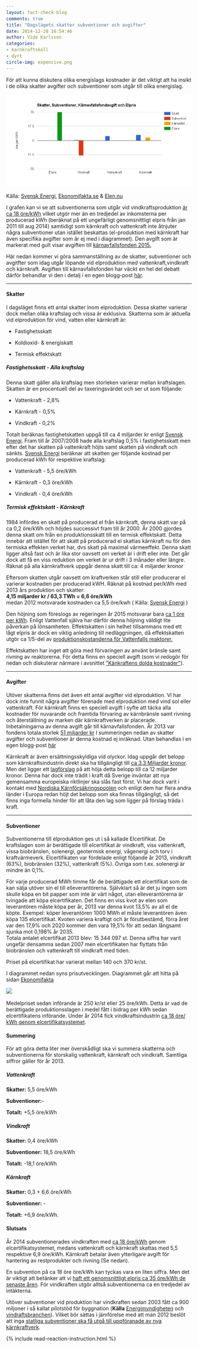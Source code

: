 ```yaml
---
layout: fact-check-blog
comments: true
title: "Dagslägets skatter subventioner och avgifter"
date: 2014-12-28 16:54:46
author: Vide Karlsson
categories:
- karnkraftskoll
- dyrt
circle-img: expencive.png
---
```

<p>För att kunna diskutera olika energislags kostnader är det viktigt att ha insikt i de olika skatter avgifter och subventioner som utgår till olika energislag.</p>
<img class="img-responsive blog-img" src="/assets/img/fact-check/chart-subventioner-och-skatter3.png">
<p>Källa: <a href="http://www.svenskenergi.se/">Svensk Energi</a>, <a href="www.ekonomifakta.se">Ekonomifakta.se</a> & <a href="www.elen.nu">Elen.nu</a></p>
<p> I grafen kan vi se att subventionerna som utgår vid vindkraftsproduktion <a href="http://www.vindkraftsbranschen.se/start/vindkraft/fragor-och-svar-om-vindkraft/">är ca 18 öre/kWh</a> vilket utgör mer än en tredjedel av inkomsterna per producerad kWh (beräknat på ett ungefärligt genomsnittligt elpris från jan 2011 till aug 2014) samtidigt som kärnkraft och vattenkraft inte åtnjuter några subventioner utan istället beskattas (el-produktion med kärnkraft har även specifika avgifter som är ej med i diagrammet). Den avgift som är markerat med gult visar avgiften till <a href="https://www.stralsakerhetsmyndigheten.se/Om-myndigheten/Aktuellt/Nyheter/Stralsakerhetsmyndighetens-forslag-till-karnavfallsavgifter-och-sakerheter-for-2015/">kärnavfallsfonden 2015.</a></p> 
<p>Här nedan kommer vi göra sammanställning av de skatter, subventioner och avgitfter som idag utgår löpande vid elproduktion med vattenkraft,vindkraft och kärnkraft. Avgiften till kärnavfallsfonden har väckt en hel del debatt därför behandlar vi den i detalj i en egen blogg-post <a href="/karnkraftskoll/dyrt/karnavfallsfonden">här</a>.</p>
<hr>
<h4>Skatter</h4>
<p>I dagsläget finns ett antal skatter inom elproduktion. Dessa skatter varierar dock mellan olika kraftslag och vissa är exklusiva. Skatterna som är aktuella vid elproduktion för vind, vatten eller kärnkraft är:</p>
<ul>
	<li><p>Fastighetsskatt</p></li>
	<li><p>Koldioxid- & energiskatt</p></li>
	<li><p>Termisk effektskatt</p></li>
</ul>
<h5>Fastighetsskatt - Alla kraftslag</h5>
<p>Denna skatt gäller alla kraftslag men storleken varierar mellan kraftslagen. Skatten är en procentuell del av taxeringsvärdet och ser ut som följande:</p>
<ul>
	<li><p>Vattenkraft - 2,8%</p></li>
	<li><p>Kärnkraft - 0,5%</p></li>
	<li><p>Vindkraft - 0,2%</p></li>
</ul>
<p>Totalt beräknas fastighetskatten uppgå till ca 4 miljarder kr enligt <a href="http://www.svenskenergi.se/Elfakta/Elpriser-och-skatter/Skatter-och-avgifter-pa-produktion/">Svensk Energi</a>. Fram till år 2007/2008 hade alla kraftslag 0,5% i fastighetsskatt men efter det har skatten på vattenkraft höjts samt skatten på vindkraft och sänkts. <a href="http://www.svenskenergi.se/Elfakta/Elpriser-och-skatter/Skatter-och-avgifter-pa-produktion/" target="_blank">Svensk Energi</a> beräknar att skatten ger följande kostnad per producerad kWh för respektive kraftslag:</p>
<ul>
	<li><p>Vattenkraft - 5,5 öre/kWh</p></li>
	<li><p>Kärnkraft - 0,3 öre/kWh</p></li>
	<li><p>Vindkraft - 0,4 öre/kWh</p></li>
</ul>
<h5>Termisk effektskatt - Kärnkraft</h5>
<p>1984 infördes en skatt på producerad el från kärnkraft, denna skatt var på ca 0,2 öre/kWh och höjdes successivt fram till år 2000. År 2000 gjordes denna skatt om från en produktionsskatt till en termisk effektskatt. Detta innebär att istället för att skatt på producerad el skattas kärnkraft nu för den termiska effekten verket har, dvs skatt på maximal värmeeffekt.
Denna skatt ligger altså fast och är  lika stor oavsett om verket är i drift eller inte. Det går dock att få en viss reduktion om verket är ur drift i 3 månader eller längre. Räknat på alla kärnkraftverk uppgår denna skatt till ca: 4 miljarder kronor</p> 
<p>Eftersom skatten utgår oavsett om kraftverken står still eller producerar el varierar kostnaden per producerad kWH. Räknat på kostnad per/kWh med 2013 års produktion och skatter:<br><b>4,15 miljarder kr / 63,3 TWh = 6,6 öre/kWh </b><br> medan 2012 motsvarade kostnaden ca 5,5 öre/kwh ( Källa: <a href="http://www.svenskenergi.se/Elfakta/Elpriser-och-skatter/Skatter-och-avgifter-pa-produktion/" target="_blank">Svensk Energi</a> )</p>
<p>Den höjning som föreslogs av regeringen år 2015 motsvarar bara <a href="http://www.nyteknik.se/tekniknyheter/article3905717.ece">ca 1 öre per kWh</a>. Enligt Vattenfall själva har därför denna höjning väldigt lite påverkan på lönsamheten. Effektskatten i sin helhet tillsammans med ett lågt elpris är dock en viktig anledning till nedläggningen, då effektskatten utgör ca 1/5-del av <a href="http://news.vattenfall.com/sv/article/laga-elpriser-och-effektskatten-bakom-beslut-om-tidig-stangning">produktionskostanderna för Vattenfalls reaktorer.</a></p>
<p>Effektskatten har inget att göra med förvaringen av använt bränsle samt rivning av reaktorerna. För detta finns en speciell avgift (som vi redogör för nedan och diskuterar närmare i avsnittet <a href="/karnkraftskoll/dyrt/">"Känkraftens dolda kostnader"</a>).</p>
<hr>
<h4>Avgifter</h4>
<p>Utöver skatterna finns det även ett antal avgifter vid elproduktion. Vi har dock inte funnit några avgifter förenade med elproduktion med vind sol eller vattenkraft. För kärnkraft finns en speciell avgift i syfte att täcka alla kostnader för nuvarande och framtida förvaring av kärnbränsle samt rivning och återställning av marken där kärnkraftverken är placerade. Inbetalningarna av denna avgift går till kärnavfallsfonden. År 2013 var fondens totala storlek <a href="http://www.karnavfallsfonden.se/download/18.78c1e4631455d302945160e3/1399634282677/Verksamhetsber%C3%A4ttelse+2013.pdf" target="_blank">51 miljarder kr</a> I summeringen nedan av skatter avgifter och subventioner är denna kostnad ej inräknad. Utan behandlas i en egen blogg-post <a href="/karnkraftskoll/dyrt/karnavfallsfonden">här</a></p>
<p>Kärnkraft är även ersättningsskyldiga vid olyckor. 
Idag uppgår det belopp som kärnkraftsindustrin direkt ska ha tillgängligt till <a href="http://www.notisum.se/rnp/sls/lag/19680045.HTM"> ca 3,3 Miljarder kronor</a>. Men det ligger ett <a href="http://data.riksdagen.se/fil/314892B4-E78F-4B44-BB4C-46F867937A85">lagförslag</a> på att höja detta belopp till ca 12 miljarder kronor. Denna har dock inte trädit i kraft då Sverige inväntar att nya gemensamma europeiska riktlinjer ska slås fast först. Vi har dock varit i kontakt med <a href="http://www.atompool.com/welcome/">Nordiska Kärnförsäkringspoolen</a> och enligt dem har flera andra länder i Europa redan höjt det belopp som ska finnas tillgängligt, så det finns inga formella hinder för att låta den lag som ligger på förslag träda i kraft.</p>
<hr>
<h4>Subventioner</h4>
<p>Subventionerna till elproduktion ges ut i så kallade Elcertifikat. De kraftslagen som är berättigade till elcertifikat är vindkraft, viss vattenkraft, vissa biobränslen, solenergi, geotermisk energi, vågenergi och torv i kraftvärmeverk. Elcertifikaten var fördelade enligt följande år 2013, vindkraft (63%), biobränslen (32%), vattenkraft (5%). Övriga som t.ex. solenergi är mindre än 0,1%.</p>
<p>För varje producerad MWh timme får de berättigade ett elcertifikat som de kan sälja utöver sin el till elleverantörerna. Självklart så är det ju ingen som skulle köpa en bit papper som inte är värt något, utan elleverantörerna är tvingade att köpa elcertifikaten. Det finns en viss kvot av elen som leverantören måste köpa per år, 2013 var denna kvot 13,5% av all el de köpte. Exempel: köper leverantören 1000 MWh el måste leverantören även köpa 135 elcertifikat. Kvoten variera kraftigt och är förutbestämd, förra året var den 17,9% och 2020 kommer den vara 19,5% för att sedan långsamt sjunka mot 0,198% år 2035.<br> 
Totala antalet elcertifikat 2013 blev: 15 344 097 st. Denna siffra har varit ungefär densamma sedan 2007 men elcertifikaten har flyttats från biobränslen och vattenkraft till vindkraft med tiden.</p>
<p>Priset på elcertifikat har varierat mellan 140 och 370 kr/st. </p>
<p>I diagrammet nedan syns prisutvecklingen. Diagrammet går att hitta på sidan <a href="http://www.ekonomifakta.se/sv/Fakta/Energi/Styrmedel/Elcertifikat/" target="_blank">Ekonomifakta</a></p>
<img class="img-responsive blog-img" src="{{ "/assets/img/fact-check/elcertifikat.jpg" | prepend: site.baseurl }}">
<p> Medelpriset sedan införande är 250 kr/st eller 25 öre/kWh. Detta är vad de berättigade produktionsslagen i medel fått i bidrag per kWh sedan elcertifikatens införande.	Under år 2014 fick vindkraftsindustrin <a href="http://www.vindkraftsbranschen.se/start/vindkraft/fragor-och-svar-om-vindkraft/">ca 18 öre/ kWh genom elcertifikatsystemet</a>.</p>
<h4>Summering</h4>
<p>För att göra detta liter mer överskådligt ska vi summera skatterna och subventionerna för storskalig vattenkraft, kärnkraft och vindkraft. Samtliga siffror gäller för år 2013.</p>
<h5>Vattenkraft</h5>
<p><b>Skatter:</b> 5,5 öre/kWh
<p><b>Subventioner:</b>-</p>
<p><b>Totalt:</b> +5,5 öre/kWh</p>
<h5>Vindkraft</h5>
<p><b>Skatter:</b> 0,4 öre/kWh</p>
<p><b>Subventioner:</b> 18,5 öre/kWh</p>
<p><b>Totalt:</b> -18,1 öre/kWh</p>
<h5>Kärnkraft</h5>
<p><b>Skatter:</b> 0,3 + 6,6 öre/kWh</p>
<p><b>Subventioner:</b> -</p>
<p><b>Totalt:</b> +6,9 öre/kWh.</p>
<h4>Slutsats</h4>
<p>År 2014 subventionerades vindkraften  med <a href="http://www.vindkraftsbranschen.se/start/vindkraft/fragor-och-svar-om-vindkraft/">ca 18 öre/kWh</a> genom elcertifikatsystemet, medans vattenkraft och kärnkraft skattas med 5,5 respektive 6,9 öre/kWh. Kärnkraft betalar även ytterligare avgift för hantering av restprodukter och rivning (Se nedan). </p>
<p>En subvention på ca 18 öre öre/kWh kan tyckas vara en liten siffra. Men det är viktigt att betänker att vi <a href="http://elen.nu">haft ett genomsnittligt elpris ca 35 öre/kWh de senaste åren</a>. För vindkraften utgör alltså subventionerna ca en tredjedel av intäkterna.</p><p>Utöver subventioner vid produktion har vindkraften sedan 2003 fått ca 900 miljoner i så kallat pilotstöd för byggnation (<b>Källa</b> <a href="https://www.energimyndigheten.se/Global/Om%20oss/Vindkraft/Regeringsuppdrag%202010%2028%20feb.pdf">Energimyndigheten</a> och <a href="http://www.vindkraftsbranschen.se/start/vindkraft/lathund-2/"  target="_blank">vindraftsbranchen</a>). Vilket bör sättas i jämförelse med att man 2012 beslöt att inga <a href="http://www.riksdagen.se/sv/Dokument-Lagar/Forslag/Propositioner-och-skrivelser/Karnkraft-utan-statliga-subven_GZ03141/?text=true">statliga subventioner ska få utgå till uppföranade av nya kärnkraftverk</a>.</p>
{% include read-reaction-instruction.html %}